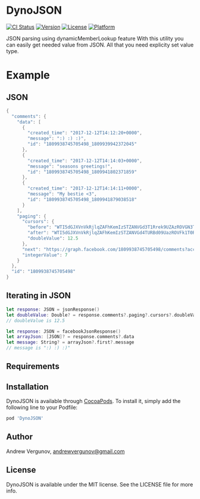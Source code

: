 # DynoJSON

[![CI Status](https://img.shields.io/travis/Vergunof/DynoJSON.svg?style=flat)](https://travis-ci.org/Vergunof/DynoJSON)
[![Version](https://img.shields.io/cocoapods/v/DynoJSON.svg?style=flat)](https://cocoapods.org/pods/DynoJSON)
[![License](https://img.shields.io/cocoapods/l/DynoJSON.svg?style=flat)](https://cocoapods.org/pods/DynoJSON)
[![Platform](https://img.shields.io/cocoapods/p/DynoJSON.svg?style=flat)](https://cocoapods.org/pods/DynoJSON)

JSON parsing using dynamicMemberLookup feature
With this utility you can easily get needed value from JSON.
All that you need explicity set value type.

# Example
## JSON
```swift
{
  "comments": {
    "data": [
      {
        "created_time": "2017-12-12T14:12:20+0000",
        "message": ":) :) :)",
        "id": "1809938745705498_1809939942372045"
      },
      {
        "created_time": "2017-12-12T14:14:03+0000",
        "message": "seasons greetings!",
        "id": "1809938745705498_1809941802371859"
      },
      {
        "created_time": "2017-12-12T14:14:11+0000",
        "message": "My bestie <3",
        "id": "1809938745705498_1809941879038518"
      }
    ],
    "paging": {
      "cursors": {
        "before": "WTI5dGJXVnVkRjlqZAFhKemIzSTZANVGd3T1Rrek9UZAzROVGN3TlRNNE5Eb3hOVEV6TURnM09UTTIZD",
        "after": "WTI5dGJXVnVkRjlqZAFhKemIzSTZANVGd4TURBd09UazROVFk1T0RNM05Eb3hOVEV6TURreU5qQXoZD",
        "doubleValue": 12.5
      },
      "next": "https://graph.facebook.com/1809938745705498/comments?access_token=valid_token_goes_here",
      "integerValue": 7
    }
  },
  "id": "1809938745705498"
}
```
## Iterating in JSON
```swift
let response: JSON = jsonResponse()
let doubleValue: Double? = response.comments?.paging?.cursors?.doubleValue
// doubleValue is 12.5

let response: JSON = facebookJsonResponse()
let arrayJson: [JSON]? = response.comments?.data
let message: String? = arrayJson?.first?.message
// message is ":) :) :)"
```

## Requirements

## Installation

DynoJSON is available through [CocoaPods](https://cocoapods.org). To install
it, simply add the following line to your Podfile:

```ruby
pod 'DynoJSON'
```

## Author

Andrew Vergunov, andrewvergunov@gmail.com

## License

DynoJSON is available under the MIT license. See the LICENSE file for more info.

